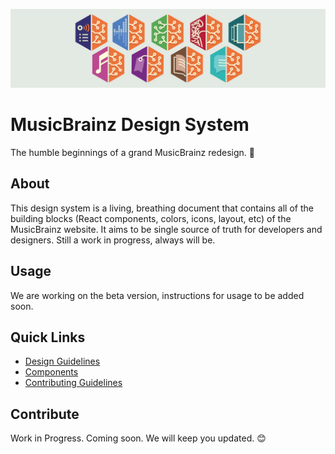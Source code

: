 ![cover](/cover.jpg)

# MusicBrainz Design System

The humble beginnings of a grand MusicBrainz redesign. 🎨

## About

This design system is a living, breathing document that contains all of the building blocks (React components, colors, icons, layout, etc) of the MusicBrainz website. It aims to be single source of truth for developers and designers. Still a work in progress, always will be. 

## Usage

We are working on the beta version, instructions for usage to be added soon. 

## Quick Links
- [Design Guidelines](#)
- [Components](#)
- [Contributing Guidelines](#)

## Contribute
Work in Progress. Coming soon. We will keep you updated. :blush:

